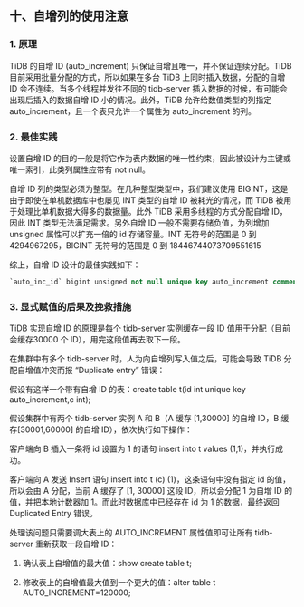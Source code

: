 ## 十、自增列的使用注意

### 1. 原理

TiDB 的自增 ID (auto_increment) 只保证自增且唯一，并不保证连续分配。TiDB 目前采用批量分配的方式，所以如果在多台 TiDB 上同时插入数据，分配的自增 ID 会不连续。当多个线程并发往不同的 tidb-server 插入数据的时候，有可能会出现后插入的数据自增 ID 小的情况。此外，TiDB 允许给数值类型的列指定auto_increment，且一个表只允许一个属性为 auto_increment 的列。

### 2. 最佳实践

设置自增 ID 的目的一般是将它作为表内数据的唯一性约束，因此被设计为主键或唯一索引，此类列属性应带有 not null。

自增 ID 列的类型必须为整型。在几种整型类型中，我们建议使用 BIGINT，这是由于即使在单机数据库中也屡见 INT 类型的自增 ID 被耗光的情况，而 TiDB
被用于处理比单机数据大得多的数据量。此外 TiDB 采用多线程的方式分配自增 ID，因此 INT 类型无法满足需求。另外自增 ID 一般不需要存储负值，为列增加 unsigned 属性可以扩充一倍的 id 存储容量。INT 无符号的范围是 0 到 4294967295，BIGINT 无符号的范围是 0 到 18446744073709551615

综上，自增 ID 设计的最佳实践如下：

```sql
`auto_inc_id` bigint unsigned not null unique key auto_increment comment '自增 ID'
```



### 3. 显式赋值的后果及挽救措施

TiDB 实现自增 ID 的原理是每个 tidb-server 实例缓存一段 ID 值用于分配（目前会缓存30000 个 ID），用完这段值再去取下一段。

在集群中有多个 tidb-server 时，人为向自增列写入值之后，可能会导致 TiDB 分配自增值冲突而报 “Duplicate entry” 错误：

假设有这样一个带有自增 ID 的表：create table t(id int unique key auto_increment,c int);

假设集群中有两个 tidb-server 实例 A 和 B（A 缓存 [1,30000] 的自增 ID，B 缓存[30001,60000] 的自增 ID），依次执行如下操作：

客户端向 B 插入一条将 id 设置为 1 的语句 insert into t values (1,1)，并执行成功。

客户端向 A 发送 Insert 语句 insert into t (c) (1)，这条语句中没有指定 id 的值，所以会由 A 分配，当前 A 缓存了 [1, 30000] 这段 ID，所以会分配 1 为自增 ID 的值，并把本地计数器加 1。而此时数据库中已经存在 id 为 1 的数据，最终返回 Duplicated Entry 错误。

处理该问题只需要调大表上的 AUTO_INCREMENT 属性值即可让所有 tidb-server 重新获取一段自增 ID：

1.  确认表上自增值的最大值：show create table t;

2.  修改表上的自增值最大值到一个更大的值：alter table t AUTO_INCREMENT=120000;
